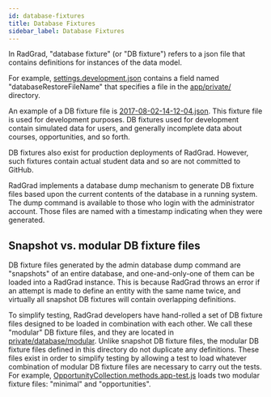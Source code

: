 ```yaml
---
id: database-fixtures
title: Database Fixtures
sidebar_label: Database Fixtures
---
```


In RadGrad, "database fixture" (or "DB fixture") refers to a json file that contains definitions for instances of the data model. 

For example, [settings.development.json](https://github.com/radgrad/radgrad/blob/master/config/settings.development.json) contains a field named "databaseRestoreFileName" that specifies a file in the [app/private/](https://github.com/radgrad/radgrad/tree/master/app/private/database/mockup) directory.

An example of a DB fixture file is [2017-08-02-14-12-04.json](https://github.com/radgrad/radgrad/blob/master/app/private/database/snapshot/2017-08-02-14-12-04.json).  This fixture file is used for development purposes.  DB fixtures used for development contain simulated data for users, and generally incomplete data about courses, opportunities, and so forth.

DB fixtures also exist for production deployments of RadGrad.  However, such fixtures contain actual student data and so are not committed to GitHub. 

RadGrad implements a database dump mechanism to generate DB fixture files based upon the current contents of the database in a running system. The dump command is available to those who login with the administrator account.  Those files are named with a timestamp indicating when they were generated. 

## Snapshot vs. modular DB fixture files

DB fixture files generated by the admin database dump command are "snapshots" of an entire database, and one-and-only-one of them can be loaded into a RadGrad instance. This is because RadGrad throws an error if an attempt is made to define an entity with the same name twice, and virtually all snapshot DB fixtures will contain overlapping definitions. 

To simplify testing, RadGrad developers have hand-rolled a set of DB fixture files designed to be loaded in combination with each other. We call these "modular" DB fixture files, and they are located in [private/database/modular](https://github.com/radgrad/radgrad/tree/master/app/private/database/modular).  Unlike snapshot DB fixture files, the modular DB fixture files defined in this directory do not duplicate any definitions. These files exist in order to simplify testing by allowing a test to load whatever combination of modular DB fixture files are necessary to carry out the tests.  For example, [OpportunityCollection.methods.app-test.js](https://github.com/radgrad/radgrad/blob/master/app/imports/api/opportunity/OpportunityCollection.methods.app-test.js#L24) loads two modular fixture files: "minimal" and "opportunities".
